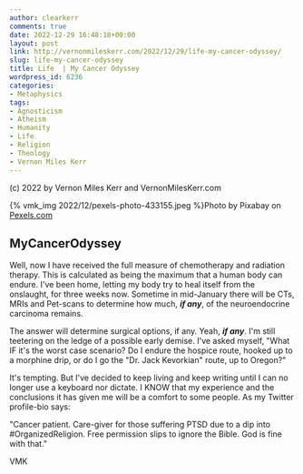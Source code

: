 ```yaml
---
author: clearkerr
comments: true
date: 2022-12-29 16:48:18+00:00
layout: post
link: http://vernonmileskerr.com/2022/12/29/life-my-cancer-odyssey/
slug: life-my-cancer-odyssey
title: Life  | My Cancer Odyssey
wordpress_id: 6236
categories:
- Metaphysics
tags:
- Agnosticism
- Atheism
- Humanity
- Life
- Religion
- Theology
- Vernon Miles Kerr
---
```





(c) 2022 by Vernon Miles Kerr and VernonMilesKerr.com





{% vmk_img 2022/12/pexels-photo-433155.jpeg %}Photo by Pixabay on [Pexels.com](https://www.pexels.com/photo/milky-way-galaxy-433155/)





## MyCancerOdyssey 







Well, now I have received the full measure of chemotherapy and radiation therapy. This is calculated as being the maximum that a human body can endure. I've been home, letting my body try to heal itself from the onslaught, for three weeks now. Sometime in mid-January there will be CTs, MRIs and Pet-scans to determine how much, _**if any**_, of the neuroendocrine carcinoma remains.







The answer will determine surgical options, if any. Yeah, **_if any_**. I'm still teetering on the ledge of a possible early demise. I've asked myself, "What IF it's the worst case scenario? Do I endure the hospice route, hooked up to a morphine drip, or do I go the "Dr. Jack Kevorkian" route, up to Oregon?"







It's tempting. But I've decided to keep living and keep writing until I can no longer use a keyboard nor dictate. I KNOW that my experience and the conclusions it has given me will be a comfort to some people. As my Twitter profile-bio says:







"Cancer patient. Care-giver for those suffering PTSD due to a dip into #OrganizedReligion. Free permission slips to ignore the Bible. God is fine with that."







VMK



